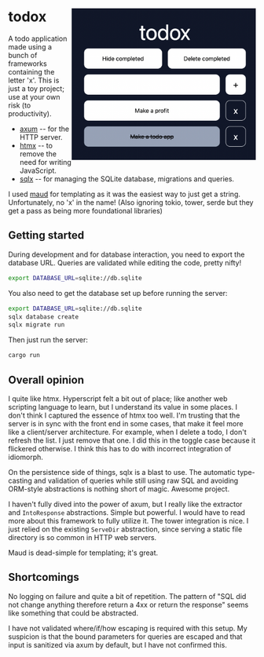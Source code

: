# <img align="right" src="./images/screenshot.png" width="375px" /> todox

A todo application made using a bunch of frameworks containing the letter 'x'.
This is just a toy project; use at your own risk (to productivity).

* [axum](https://github.com/tokio-rs/axum) -- for the HTTP server.
* [htmx](https://github.com/bigskysoftware/htmx) -- to remove the need for
  writing JavaScript.
* [sqlx](https://github.com/launchbadge/sqlx) -- for managing the SQLite
  database, migrations and queries.

I used [maud](https://github.com/lambda-fairy/maud) for templating as it was the
easiest way to just get a string. Unfortunately, no 'x' in the name! (Also
ignoring tokio, tower, serde but they get a pass as being more foundational
libraries)

## Getting started

During development and for database interaction, you need to export the database
URL. Queries are validated while editing the code, pretty nifty!

```sh
export DATABASE_URL=sqlite://db.sqlite
```

You also need to get the database set up before running the server:

```sh
export DATABASE_URL=sqlite://db.sqlite
sqlx database create
sqlx migrate run
```

Then just run the server:

```sh
cargo run
```

## Overall opinion

I quite like htmx. Hyperscript felt a bit out of place; like another web
scripting language to learn, but I understand its value in some places. I don't
think I captured the essence of htmx too well. I'm trusting that the server is
in sync with the front end in some cases, that make it feel more like a
client/server architecture. For example, when I delete a todo, I don't refresh
the list. I just remove that one. I did this in the toggle case because it
flickered otherwise. I think this has to do with incorrect integration of
idiomorph.

On the persistence side of things, sqlx is a blast to use. The automatic
type-casting and validation of queries while still using raw SQL and avoiding
ORM-style abstractions is nothing short of magic. Awesome project.

I haven't fully dived into the power of axum, but I really like the extractor
and `IntoResponse` abstractions. Simple but powerful. I would have to read more
about this framework to fully utilize it. The tower integration is nice. I just
relied on the existing `ServeDir` abstraction, since serving a static file
directory is so common in HTTP web servers.

Maud is dead-simple for templating; it's great.

## Shortcomings

No logging on failure and quite a bit of repetition. The pattern of "SQL did not
change anything therefore return a 4xx or return the response" seems like
something that could be abstracted.

I have not validated where/if/how escaping is required with this setup. My
suspicion is that the bound parameters for queries are escaped and that input is
sanitized via axum by default, but I have not confirmed this.
